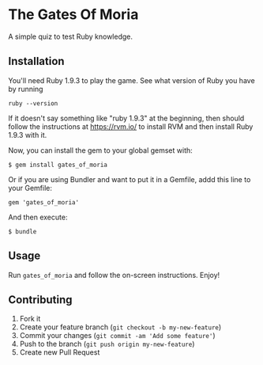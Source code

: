 # The Gates Of Moria

A simple quiz to test Ruby knowledge.

## Installation

You'll need Ruby 1.9.3 to play the game. See what version of Ruby you have by running

    ruby --version
    
If it doesn't say something like "ruby 1.9.3" at the beginning, then should follow the instructions at https://rvm.io/ to install RVM and then install Ruby 1.9.3 with it.

Now, you can install the gem to your global gemset with:

    $ gem install gates_of_moria

Or if you are using Bundler and want to put it in a Gemfile, addd this line to your Gemfile:

    gem 'gates_of_moria'

And then execute:

    $ bundle

## Usage

Run `gates_of_moria` and follow the on-screen instructions. Enjoy!

## Contributing

1. Fork it
2. Create your feature branch (`git checkout -b my-new-feature`)
3. Commit your changes (`git commit -am 'Add some feature'`)
4. Push to the branch (`git push origin my-new-feature`)
5. Create new Pull Request
